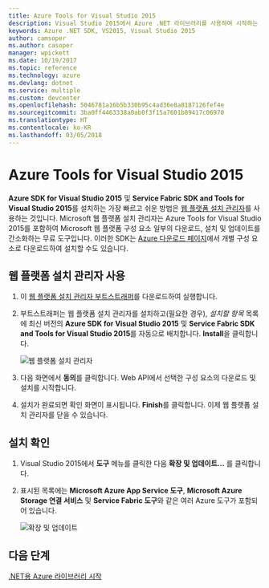 ```yaml
---
title: Azure Tools for Visual Studio 2015
description: Visual Studio 2015에서 Azure .NET 라이브러리를 사용하여 시작하는 도구를 가져옵니다.
keywords: Azure .NET SDK, VS2015, Visual Studio 2015
author: camsoper
ms.author: casoper
manager: wpickett
ms.date: 10/19/2017
ms.topic: reference
ms.technology: azure
ms.devlang: dotnet
ms.service: multiple
ms.custom: devcenter
ms.openlocfilehash: 5046781a16b5b330b95c4ad36e8a8187126fef4e
ms.sourcegitcommit: 3ba0ff4463338a0ab0f3f15a7601b89417c06970
ms.translationtype: HT
ms.contentlocale: ko-KR
ms.lasthandoff: 03/05/2018
---
```

# <a name="azure-tools-for-visual-studio-2015"></a>Azure Tools for Visual Studio 2015

**Azure SDK for Visual Studio 2015** 및 **Service Fabric SDK and Tools for Visual Studio 2015**를 설치하는 가장 빠르고 쉬운 방법은 [웹 플랫폼 설치 관리자](https://www.microsoft.com/web/downloads/platform.aspx)를 사용하는 것입니다.  Microsoft 웹 플랫폼 설치 관리자는 Azure Tools for Visual Studio 2015를 포함하여 Microsoft 웹 플랫폼 구성 요소 일부의 다운로드, 설치 및 업데이트를 간소화하는 무료 도구입니다.  이러한 SDK는 [Azure 다운로드 페이지](https://azure.microsoft.com/downloads/)에서 개별 구성 요소로 다운로드하여 설치할 수도 있습니다. 

## <a name="using-the-web-platform-installer"></a>웹 플랫폼 설치 관리자 사용

1. 이 [웹 플랫폼 설치 관리자 부트스트래퍼](https://www.microsoft.com/web/handlers/webpi.ashx?command=getinstallerredirect&appid=VWDOrVs2015AzurePack;MicrosoftAzure-ServiceFabric-VS2015)를 다운로드하여 실행합니다.  

2. 부트스트래퍼는 웹 플랫폼 설치 관리자를 설치하고(필요한 경우), *설치할 항목* 목록에 최신 버전의 **Azure SDK for Visual Studio 2015** 및 **Service Fabric SDK and Tools for Visual Studio 2015**를 자동으로 배치합니다.  **Install**을 클릭합니다.

    ![웹 플랫폼 설치 관리자](media/dotnet-sdk-vs2015-install/webpi.png)

3. 다음 화면에서 **동의**를 클릭합니다.  Web API에서 선택한 구성 요소의 다운로드 및 설치를 시작합니다.

4. 설치가 완료되면 확인 화면이 표시됩니다.  **Finish**를 클릭합니다.  이제 웹 플랫폼 설치 관리자를 닫을 수 있습니다.

## <a name="verifying-the-installation"></a>설치 확인

1. Visual Studio 2015에서 **도구** 메뉴를 클릭한 다음 **확장 및 업데이트...** 를 클릭합니다.

2. 표시된 목록에는 **Microsoft Azure App Service 도구**, **Microsoft Azure Storage 연결 서비스** 및 **Service Fabric 도구**와 같은 여러 Azure 도구가 포함되어 있습니다.

    ![확장 및 업데이트](media\dotnet-sdk-vs2015-install\ext-tools.png)

## <a name="next-steps"></a>다음 단계

[.NET용 Azure 라이브러리 시작](dotnet-sdk-azure-get-started.md)
